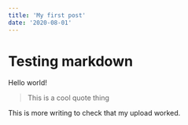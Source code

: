 ```yaml
---
title: 'My first post'
date: '2020-08-01'
---
```


# Testing markdown
Hello world!

> This is a cool quote thing

This is more writing to check that my upload worked.


